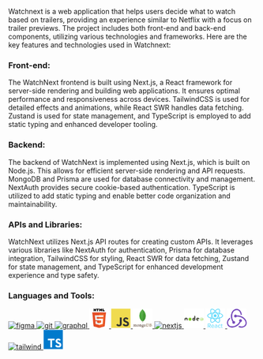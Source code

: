 <p align="left"> 
Watchnext is a web application that helps users decide what to watch based on trailers, providing an experience similar to Netflix with a focus on trailer previews. The project includes both front-end and back-end components, utilizing various technologies and frameworks. Here are the key features and technologies used in Watchnext:
</p>

<h3 align="left">Front-end:</h3>
<p align="left"> 
The WatchNext frontend is built using Next.js, a React framework for server-side rendering and building web applications. It ensures optimal performance and responsiveness across devices. TailwindCSS is used for detailed effects and animations, while React SWR handles data fetching. Zustand is used for state management, and TypeScript is employed to add static typing and enhanced developer tooling.
</p>

<h3 align="left">Backend:</h3>
<p align="left"> 
The backend of WatchNext is implemented using Next.js, which is built on Node.js. This allows for efficient server-side rendering and API requests. MongoDB and Prisma are used for database connectivity and management. NextAuth provides secure cookie-based authentication. TypeScript is utilized to add static typing and enable better code organization and maintainability.
</p>

<h3 align="left">APIs and Libraries:</h3>
<p align="left"> 
WatchNext utilizes Next.js API routes for creating custom APIs. It leverages various libraries like NextAuth for authentication, Prisma for database integration, TailwindCSS for styling, React SWR for data fetching, Zustand for state management, and TypeScript for enhanced development experience and type safety.
</p>
<h3 align="left">Languages and Tools:</h3>
<p align="left"> <a href="https://www.figma.com/" target="_blank" rel="noreferrer"> <img src="https://www.vectorlogo.zone/logos/figma/figma-icon.svg" alt="figma" width="40" height="40"/> </a> <a href="https://git-scm.com/" target="_blank" rel="noreferrer"> <img src="https://www.vectorlogo.zone/logos/git-scm/git-scm-icon.svg" alt="git" width="40" height="40"/> </a> <a href="https://graphql.org" target="_blank" rel="noreferrer"> <img src="https://www.vectorlogo.zone/logos/graphql/graphql-icon.svg" alt="graphql" width="40" height="40"/> </a> <a href="https://www.w3.org/html/" target="_blank" rel="noreferrer"> <img src="https://raw.githubusercontent.com/devicons/devicon/master/icons/html5/html5-original-wordmark.svg" alt="html5" width="40" height="40"/> </a> <a href="https://developer.mozilla.org/en-US/docs/Web/JavaScript" target="_blank" rel="noreferrer"> <img src="https://raw.githubusercontent.com/devicons/devicon/master/icons/javascript/javascript-original.svg" alt="javascript" width="40" height="40"/> </a> <a href="https://www.mongodb.com/" target="_blank" rel="noreferrer"> <img src="https://raw.githubusercontent.com/devicons/devicon/master/icons/mongodb/mongodb-original-wordmark.svg" alt="mongodb" width="40" height="40"/> </a> <a href="https://nextjs.org/" target="_blank" rel="noreferrer"> <img src="https://cdn.worldvectorlogo.com/logos/nextjs-2.svg" alt="nextjs" width="40" height="40"/> </a> <a href="https://nodejs.org" target="_blank" rel="noreferrer"> <img src="https://raw.githubusercontent.com/devicons/devicon/master/icons/nodejs/nodejs-original-wordmark.svg" alt="nodejs" width="40" height="40"/> </a> <a href="https://reactjs.org/" target="_blank" rel="noreferrer"> <img src="https://raw.githubusercontent.com/devicons/devicon/master/icons/react/react-original-wordmark.svg" alt="react" width="40" height="40"/> </a> <a href="https://redux.js.org" target="_blank" rel="noreferrer"> <img src="https://raw.githubusercontent.com/devicons/devicon/master/icons/redux/redux-original.svg" alt="redux" width="40" height="40"/> </a> <a href="https://tailwindcss.com/" target="_blank" rel="noreferrer"> <img src="https://www.vectorlogo.zone/logos/tailwindcss/tailwindcss-icon.svg" alt="tailwind" width="40" height="40"/> </a> <a href="https://www.typescriptlang.org/" target="_blank" rel="noreferrer"> <img src="https://raw.githubusercontent.com/devicons/devicon/master/icons/typescript/typescript-original.svg" alt="typescript" width="40" height="40"/> </a> </p>


